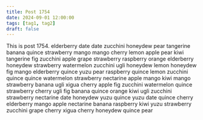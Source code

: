 ```yaml
---
title: Post 1754
date: 2024-09-01 12:00:00
tags: [tag1, tag2]
draft: false
---
```

This is post 1754.
elderberry
date
date
zucchini
honeydew
pear
tangerine
banana
quince
strawberry
mango
mango
cherry
lemon
apple
pear
kiwi
tangerine
fig
zucchini
apple
grape
strawberry
raspberry
orange
elderberry
honeydew
strawberry
watermelon
zucchini
ugli
honeydew
lemon
honeydew
fig
mango
elderberry
quince
yuzu
pear
raspberry
quince
lemon
zucchini
quince
quince
watermelon
strawberry
nectarine
apple
mango
kiwi
mango
strawberry
banana
ugli
xigua
cherry
apple
fig
zucchini
watermelon
quince
strawberry
cherry
ugli
fig
banana
quince
orange
kiwi
ugli
zucchini
strawberry
nectarine
date
honeydew
yuzu
quince
yuzu
date
quince
cherry
elderberry
mango
apple
nectarine
banana
raspberry
kiwi
yuzu
strawberry
zucchini
grape
cherry
xigua
cherry
honeydew
quince
pear
